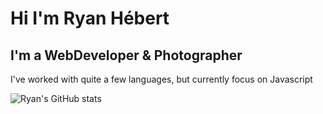 # Hi I'm Ryan Hébert

## I'm a WebDeveloper & Photographer

I've worked with quite a few languages, but currently focus on Javascript

![Ryan's GitHub stats](https://github-readme-stats.vercel.app/api?username=Ry-Hebert&show_icons=true&hide_border=true&count_private=true&include_all_commits=true&theme=radical)

